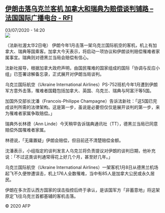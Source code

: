 <!--1593784507000-->
[伊朗击落乌克兰客机 加拿大和瑞典为赔偿谈判铺路 – 法国国际广播电台 - RFI](http://www.rfi.fr//cn/contenu/20200703-%E4%BC%8A%E6%9C%97%E5%87%BB%E8%90%BD%E4%B9%8C%E5%85%8B%E5%85%B0%E5%AE%A2%E6%9C%BA-%E5%8A%A0%E6%8B%BF%E5%A4%A7%E5%92%8C%E7%91%9E%E5%85%B8%E4%B8%BA%E8%B5%94%E5%81%BF%E8%B0%88%E5%88%A4%E9%93%BA%E8%B7%AF)
------

<div>03/07/2020 - 14:20</div><img src="https://s.rfi.fr/media/display/4e914878-bd2e-11ea-980d-005056bf87d6/w:310/p:16x9/int0017b.200703202006.jpg"><div class="t-content__body u-clearfix"><div class="m-interstitial"></div><p>（法新社渥太华2日电）    伊朗今年1月击落一架乌克兰国际航空的客机，机上有加拿大、瑞典等国乘客。加拿大今天表示，将启动一项协议和伊朗谈判赔偿罹难者家属事宜。瑞典则对德黑兰当局会赔偿有信心。</p><p>    法新社报导，根据加拿大政府声明，由国民罹难的国家组成的国际「协调与反应小组」已签署谅解备忘录，正式展开对伊朗当局谈判。</p><p>    乌克兰国际航空（Ukraine International Airlines）PS-752班机今年1月遭到伊朗军方意外击落，罹难者国籍包括加拿大、英国、乌克兰、瑞典与阿富汗等5国。</p><p>    加国外交部长沈潘（Francois-Philippe Champagne）告诉法新社：「这5国已完成谈判所需的法律架构。这是第一步，虽说是必要但仅仅是展开谈判的第一步，来为罹难者家属争取赔偿。」</p><p>    瑞典外长林德（Ann Linde）今天稍早告诉瑞典通讯社（TT），德黑兰当局已同意赔偿外国罹难者家属。</p><p>    林德说，「无庸置疑」伊朗会赔偿，但目前还不清楚赔偿金额。</p><p>    沈潘表示，小组指定的谈判发言人乌克兰将负责提议对伊朗的谈判日期，他补充说：「不过这类谈判通常得花上好几个月，甚至好几年。」</p><p>    乌克兰国际航空（Ukraine International Airlines）一架客机1月8日从德黑兰机场起飞不久便惨遭误击，机上176人全数罹难，当中有85人是加拿大公民或永久居民。</p><p>    伊朗在多次否认西方国家的误击指控后终于承认，是该国军方「非蓄意地」将这架原定飞往乌克兰首都基辅的客机击落。</p><p class="t-copyright">© 2020 AFP</p>        </div>
